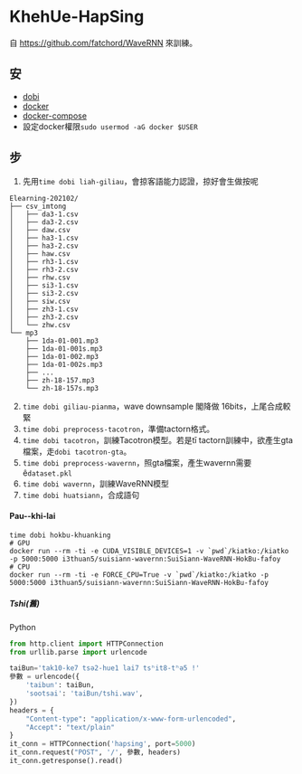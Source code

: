# KhehUe-HapSing
自 https://github.com/fatchord/WaveRNN 來訓練。

## 安
- [dobi](https://github.com/dnephin/dobi)
- [docker](https://docs.docker.com/engine/installation/linux/docker-ce/ubuntu/)
- [docker-compose](https://docs.docker.com/compose/install/)
- 設定docker權限`sudo usermod -aG docker $USER`

## 步
1. 先用`time dobi liah-giliau`，會掠客語能力認證，掠好會生做按呢
```
Elearning-202102/
├── csv_imtong
│   ├── da3-1.csv
│   ├── da3-2.csv
│   ├── daw.csv
│   ├── ha3-1.csv
│   ├── ha3-2.csv
│   ├── haw.csv
│   ├── rh3-1.csv
│   ├── rh3-2.csv
│   ├── rhw.csv
│   ├── si3-1.csv
│   ├── si3-2.csv
│   ├── siw.csv
│   ├── zh3-1.csv
│   ├── zh3-2.csv
│   └── zhw.csv
└── mp3
    ├── 1da-01-001.mp3
    ├── 1da-01-001s.mp3
    ├── 1da-01-002.mp3
    ├── 1da-01-002s.mp3
    ├── ...
    ├── zh-18-157.mp3
    └── zh-18-157s.mp3
```
2. `time dobi giliau-pianma`，wave downsample 閣降做 16bits，上尾合成較緊
3. `time dobi preprocess-tacotron`，準備tactorn格式。
4. `time dobi tacotron`，訓練Tacotron模型。若是tī tactorn訓練中，欲產生gta檔案，走`dobi tacotron-gta`。
5. `time dobi preprocess-wavernn`，照gta檔案，產生wavernn需要ê`dataset.pkl`
6. `time dobi wavernn`，訓練WaveRNN模型
7. `time dobi huatsiann`，合成語句

#### Pau--khi-lai
```
time dobi hokbu-khuanking
# GPU
docker run --rm -ti -e CUDA_VISIBLE_DEVICES=1 -v `pwd`/kiatko:/kiatko -p 5000:5000 i3thuan5/suisiann-wavernn:SuiSiann-WaveRNN-HokBu-fafoy
# CPU
docker run --rm -ti -e FORCE_CPU=True -v `pwd`/kiatko:/kiatko -p 5000:5000 i3thuan5/suisiann-wavernn:SuiSiann-WaveRNN-HokBu-fafoy
```

##### Tshi(舊)
Python
```python
from http.client import HTTPConnection
from urllib.parse import urlencode

taiBun='tak10-ke7 tsə2-hue1 lai7 tsʰit8-tʰə5 !'
參數 = urlencode({
    'taibun': taiBun,
    'sootsai': 'taiBun/tshi.wav',
})
headers = {
    "Content-type": "application/x-www-form-urlencoded",
    "Accept": "text/plain"
}
it_conn = HTTPConnection('hapsing', port=5000)
it_conn.request("POST", '/', 參數, headers)
it_conn.getresponse().read()
```
